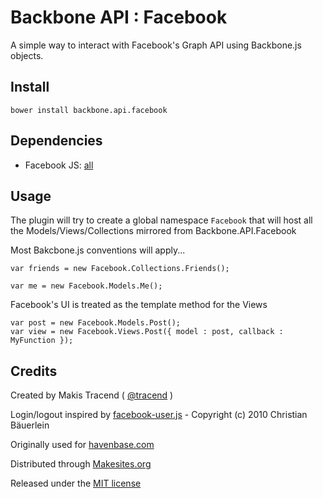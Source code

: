 # Backbone API : Facebook

A simple way to interact with Facebook's Graph API using Backbone.js objects.

## Install 

```
bower install backbone.api.facebook
```
## Dependencies 

* Facebook JS: [all](http://connect.facebook.net/en_US/all.js)

## Usage

The plugin will try to create a global namespace ```Facebook``` that will host all the Models/Views/Collections mirrored from Backbone.API.Facebook

Most Bakcbone.js conventions will apply...

```
var friends = new Facebook.Collections.Friends();

var me = new Facebook.Models.Me();
```

Facebook's UI is treated as the template method for  the Views

```
var post = new Facebook.Models.Post();
var view = new Facebook.Views.Post({ model : post, callback : MyFunction });
```


## Credits

Created by Makis Tracend ( [@tracend](http://github.com/tracend) )

Login/logout inspired by [facebook-user.js](https://github.com/fabrik42/facebook-user.js) - Copyright (c) 2010 Christian Bäuerlein

Originally used for [havenbase.com](http://havenbase.com)

Distributed through [Makesites.org](http://makesites.org)

Released under the [MIT license](http://makesites.org/licenses/MIT)


